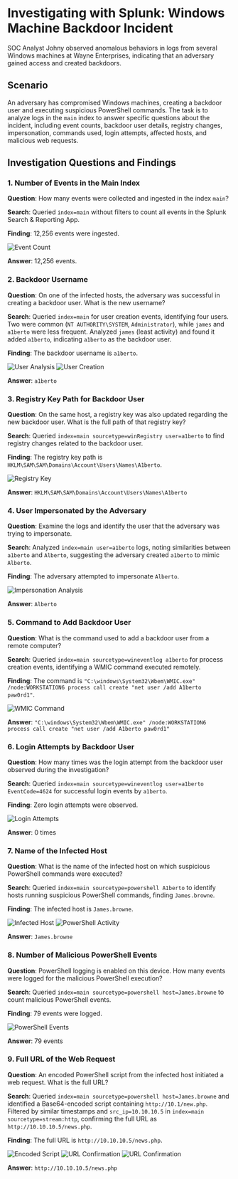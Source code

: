 # Investigating with Splunk: Windows Machine Backdoor Incident

SOC Analyst Johny observed anomalous behaviors in logs from several Windows machines at Wayne Enterprises, indicating that an adversary gained access and created backdoors. 
## Scenario

An adversary has compromised Windows machines, creating a backdoor user and executing suspicious PowerShell commands. The task is to analyze logs in the `main` index to answer specific questions about the incident, including event counts, backdoor user details, registry changes, impersonation, commands used, login attempts, affected hosts, and malicious web requests.

## Investigation Questions and Findings

### 1. Number of Events in the Main Index
**Question**: How many events were collected and ingested in the index `main`?

**Search**: Queried `index=main` without filters to count all events in the Splunk Search & Reporting App.

**Finding**: 12,256 events were ingested.

![Event Count](screenshots/1.png)

**Answer**: 12,256 events.

### 2. Backdoor Username
**Question**: On one of the infected hosts, the adversary was successful in creating a backdoor user. What is the new username?

**Search**: Queried `index=main` for user creation events, identifying four users. Two were common (`NT AUTHORITY\SYSTEM`, `Administrator`), while `james` and `a1berto` were less frequent. Analyzed `james` (least activity) and found it added `a1berto`, indicating `a1berto` as the backdoor user.

**Finding**: The backdoor username is `a1berto`.

![User Analysis](screenshots/2.png)
![User Creation](screenshots/3.png)

**Answer**: `a1berto`

### 3. Registry Key Path for Backdoor User
**Question**: On the same host, a registry key was also updated regarding the new backdoor user. What is the full path of that registry key?

**Search**: Queried `index=main sourcetype=winRegistry user=a1berto` to find registry changes related to the backdoor user.

**Finding**: The registry key path is `HKLM\SAM\SAM\Domains\Account\Users\Names\A1berto`.

![Registry Key](screenshots/4.png)

**Answer**: `HKLM\SAM\SAM\Domains\Account\Users\Names\A1berto`

### 4. User Impersonated by the Adversary
**Question**: Examine the logs and identify the user that the adversary was trying to impersonate.

**Search**: Analyzed `index=main user=a1berto` logs, noting similarities between `a1berto` and `Alberto`, suggesting the adversary created `a1berto` to mimic `Alberto`.

**Finding**: The adversary attempted to impersonate `Alberto`.

![Impersonation Analysis](screenshots/3.png)

**Answer**: `Alberto`

### 5. Command to Add Backdoor User
**Question**: What is the command used to add a backdoor user from a remote computer?

**Search**: Queried `index=main sourcetype=wineventlog a1berto` for process creation events, identifying a WMIC command executed remotely.

**Finding**: The command is `"C:\windows\System32\Wbem\WMIC.exe" /node:WORKSTATION6 process call create "net user /add A1berto paw0rd1"`.

![WMIC Command](screenshots/5.png)

**Answer**: `"C:\windows\System32\Wbem\WMIC.exe" /node:WORKSTATION6 process call create "net user /add A1berto paw0rd1"`

### 6. Login Attempts by Backdoor User
**Question**: How many times was the login attempt from the backdoor user observed during the investigation?

**Search**: Queried `index=main sourcetype=wineventlog user=a1berto EventCode=4624` for successful login events by `a1berto`.

**Finding**: Zero login attempts were observed.

![Login Attempts](screenshots/6.png)

**Answer**: 0 times

### 7. Name of the Infected Host
**Question**: What is the name of the infected host on which suspicious PowerShell commands were executed?

**Search**: Queried `index=main sourcetype=powershell A1berto` to identify hosts running suspicious PowerShell commands, finding `James.browne`.

**Finding**: The infected host is `James.browne`.

![Infected Host](screenshots/7.png)
![PowerShell Activity](screenshots/8.png)

**Answer**: `James.browne`

### 8. Number of Malicious PowerShell Events
**Question**: PowerShell logging is enabled on this device. How many events were logged for the malicious PowerShell execution?

**Search**: Queried `index=main sourcetype=powershell host=James.browne` to count malicious PowerShell events.

**Finding**: 79 events were logged.

![PowerShell Events](screenshots/9.png)

**Answer**: 79 events

### 9. Full URL of the Web Request
**Question**: An encoded PowerShell script from the infected host initiated a web request. What is the full URL?

**Search**: Queried `index=main sourcetype=powershell host=James.browne` and identified a Base64-encoded script containing `http://10.1/new.php`. Filtered by similar timestamps and `src_ip=10.10.10.5` in `index=main sourcetype=stream:http`, confirming the full URL as `http://10.10.10.5/news.php`.

**Finding**: The full URL is `http://10.10.10.5/news.php`.

![Encoded Script](screenshots/10.png)
![URL Confirmation](screenshots/11.png)
![URL Confirmation](screenshots/12.png)

**Answer**: `http://10.10.10.5/news.php`




